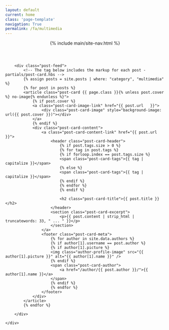 ```yaml
---
layout: default
current: home
class: 'page-template'
navigation: True
permalink: /fa/multimedia
---
```


<header class="site-header outer">
    <div class="inner">
        {% include main/site-nav.html %}
    </div>
</header>

<!-- The main content area -->
<main id="site-main" class="site-main outer" role="main">
    <div class="inner">

        <div class="post-feed">
            <!-- The tag below includes the markup for each post - partials/post-card.hbs -->
            {% assign posts = site.posts | where: "category", "multimedia" %}
            {% for post in posts %}
            <article class="post-card {{ page.class }}{% unless post.cover %} no-image{% endunless %}">
                {% if post.cover %}
                <a class="post-card-image-link" href="{{ post.url   }}">
                    <div class="post-card-image" style="background-image: url({{ post.cover }})"></div>
                </a>
                {% endif %}
                <div class="post-card-content">
                    <a class="post-card-content-link" href="{{ post.url   }}">
                        <header class="post-card-header">
                            {% if post.tags.size > 0 %}
                            {% for tag in post.tags %}
                            {% if forloop.index == post.tags.size %}
                            <span class="post-card-tags">{{ tag | capitalize }}</span>
                            {% else %}
                            <span class="post-card-tags">{{ tag | capitalize }}</span>
                            {% endif %}
                            {% endfor %}
                            {% endif %}

                            <h2 class="post-card-title">{{ post.title }}</h2>
                        </header>
                        <section class="post-card-excerpt">
                            <p>{{ post.content | strip_html | truncatewords: 33, " ... " }}</p>
                        </section>
                    </a>
                    <footer class="post-card-meta">
                        {% for author in site.data.authors %}
                        {% if author[1].username == post.author %}
                        {% if author[1].picture %}
                        <img class="author-profile-image" src="{{ author[1].picture }}" alt="{{ author[1].name }}" />
                        {% endif %}
                        <span class="post-card-author">
                            <a href="/author/{{ post.author }}/">{{ author[1].name }}</a>
                        </span>
                        {% endif %}
                        {% endfor %}
                    </footer>
                </div>
            </article>
            {% endfor %}

        </div>

    </div>
</main>